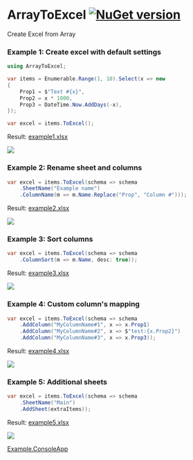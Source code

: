 # ArrayToExcel [![NuGet version](https://badge.fury.io/nu/ArrayToExcel.svg)](http://badge.fury.io/nu/ArrayToExcel)
Create Excel from Array

### Example 1: Create excel with default settings
```C#
using ArrayToExcel;

var items = Enumerable.Range(1, 10).Select(x => new
{
    Prop1 = $"Text #{x}",
    Prop2 = x * 1000,
    Prop3 = DateTime.Now.AddDays(-x),
});

var excel = items.ToExcel();
```
Result:
[example1.xlsx](https://github.com/mustaddon/ArrayToExcel/raw/master/Examples/example1.xlsx)

![](https://raw.githubusercontent.com/mustaddon/ArrayToExcel/master/Examples/example1.png)


### Example 2: Rename sheet and columns
```C#
var excel = items.ToExcel(schema => schema
    .SheetName("Example name")
    .ColumnName(m => m.Name.Replace("Prop", "Column #")));
```
Result:
[example2.xlsx](https://github.com/mustaddon/ArrayToExcel/raw/master/Examples/example2.xlsx)

![](https://raw.githubusercontent.com/mustaddon/ArrayToExcel/master/Examples/example2.png)


### Example 3: Sort columns
```C#
var excel = items.ToExcel(schema => schema
    .ColumnSort(m => m.Name, desc: true));
```
Result:
[example3.xlsx](https://github.com/mustaddon/ArrayToExcel/raw/master/Examples/example3.xlsx)

![](https://raw.githubusercontent.com/mustaddon/ArrayToExcel/master/Examples/example3.png)


### Example 4: Custom column's mapping
```C#
var excel = items.ToExcel(schema => schema
    .AddColumn("MyColumnName#1", x => x.Prop1)
    .AddColumn("MyColumnName#2", x => $"test:{x.Prop2}")
    .AddColumn("MyColumnName#3", x => x.Prop3));
```
Result:
[example4.xlsx](https://github.com/mustaddon/ArrayToExcel/raw/master/Examples/example4.xlsx)

![](https://raw.githubusercontent.com/mustaddon/ArrayToExcel/master/Examples/example4.png)


### Example 5: Additional sheets
```C#
var excel = items.ToExcel(schema => schema
    .SheetName("Main")
    .AddSheet(extraItems));
```
Result:
[example5.xlsx](https://github.com/mustaddon/ArrayToExcel/raw/master/Examples/example5.xlsx)

![](https://raw.githubusercontent.com/mustaddon/ArrayToExcel/master/Examples/example5.png)


[Example.ConsoleApp](https://github.com/mustaddon/ArrayToExcel/tree/master/Examples/Example.ConsoleApp/)
